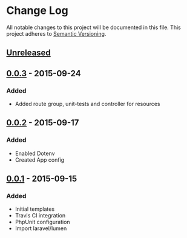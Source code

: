 # Change Log
All notable changes to this project will be documented in this file.
This project adheres to [Semantic Versioning](http://semver.org/).

## [Unreleased][unreleased]

## [0.0.3] - 2015-09-24
### Added
- Added route group, unit-tests and controller for resources

## [0.0.2] - 2015-09-17
### Added
- Enabled Dotenv
- Created App config

## [0.0.1] - 2015-09-15
### Added 
- Initial templates 
- Travis CI integration
- PhpUnit configuration
- Import laravel/lumen

[unreleased]: https://github.com/ct-laravel/lumen/compare/v0.0.3...HEAD
[0.0.3]: https://github.com/ct-laravel/lumen/compare/v0.0.2...v0.0.3
[0.0.2]: https://github.com/ct-laravel/lumen/compare/v0.0.1...v0.0.2
[0.0.1]: https://github.com/ct-laravel/lumen/compare/v0.0.0...v0.0.1
